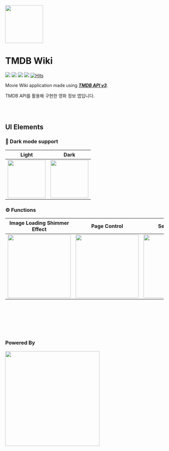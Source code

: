 
<img src="https://user-images.githubusercontent.com/88357373/236659649-c7d0a639-b792-4d78-99c0-9fdce3fbdbf2.png" width="120"/>

# TMDB Wiki
<img src="https://img.shields.io/badge/swift-5.0-orange"/> <img src="https://img.shields.io/badge/No_ThirdParty-green"/> <img src="https://img.shields.io/badge/Clean%20Architecture-blue"/> <img src="https://img.shields.io/badge/MVVM-blueviolet"/>
[![Hits](https://hits.seeyoufarm.com/api/count/incr/badge.svg?url=https%3A%2F%2Fgithub.com%2Fyjjem%2FTMDB-Wiki&count_bg=%2379C83D&title_bg=%23555555&icon=&icon_color=%23E7E7E7&title=hits&edge_flat=false)](https://hits.seeyoufarm.com)

Movie Wiki application made using [***TMDB API v3***](https://www.themoviedb.org/).

TMDB API를 활용해 구현한 영화 정보 앱입니다.

</br>
</br>

## UI Elements
### 🔳 Dark mode support
|Light|Dark|
|-|-|
|<img src="https://user-images.githubusercontent.com/88357373/236660380-e344556e-7fce-4f6f-ba32-a5323d98f69b.png" width="120"/>|<img src="https://user-images.githubusercontent.com/88357373/236660392-f21c307b-a643-4c70-a3e7-e13a2b32f114.png" width="120"/>|

### ⚙️ Functions
|Image Loading Shimmer Effect|Page Control|Section Scroll|
|:-:|:-:|:-:|
|<img src="https://user-images.githubusercontent.com/88357373/236661164-cffd8c54-5323-48c1-9c6e-c9f37fc1910c.gif" width="200"/>|<img src="https://media.giphy.com/media/XhbQq2uMRVlj64VUSq/giphy.gif" width="200"/>|<img src="https://media.giphy.com/media/v1.Y2lkPTc5MGI3NjExZWNmOGQyYzYxNGU1YjZlZGMyNDU0NWQzZTA5ZWRhNDdmNWJjNmRmYiZlcD12MV9pbnRlcm5hbF9naWZzX2dpZklkJmN0PWc/zsBkwlIXbgWnTloCtn/giphy.gif" width="200"/>|

</br></br></br>
---
### Powered By 
<a href="https://www.themoviedb.org/">
<img src="https://www.themoviedb.org/assets/2/v4/logos/v2/blue_long_2-9665a76b1ae401a510ec1e0ca40ddcb3b0cfe45f1d51b77a308fea0845885648.svg" width="300"/>
</a>
